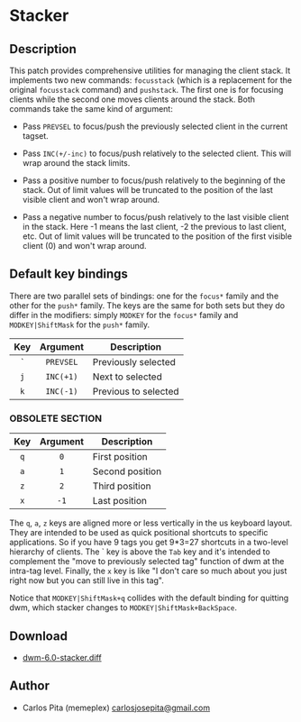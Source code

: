 Stacker
=======

Description
-----------

This patch provides comprehensive utilities for managing the client stack. It implements
two new commands: `focusstack` (which is a replacement for the original `focusstack`
command) and `pushstack`. The first one is for focusing clients while the second one moves
clients around the stack. Both commands take the same kind of argument:

* Pass `PREVSEL` to focus/push the previously selected client in the current tagset.

* Pass `INC(+/-inc)` to focus/push relatively to the selected client. This will wrap
  around the stack limits.

* Pass a positive number to focus/push relatively to the beginning of the stack. Out of
  limit values will be truncated to the position of the last visible client and won't wrap
  around.

* Pass a negative number to focus/push relatively to the last visible client in the stack.
  Here -1 means the last client, -2 the previous to last client, etc. Out of limit values
  will be truncated to the position of the first visible client (0) and won't wrap
  around.

Default key bindings
--------------------

There are two parallel sets of bindings: one for the `focus*` family and the other for the
`push*` family. The keys are the same for both sets but they do differ in the modifiers:
simply `MODKEY` for the `focus*` family and `MODKEY|ShiftMask` for the `push*` family.

  Key   |  Argument   |   Description
:------:|:-----------:|-----------------------
  \`    |   `PREVSEL` |  Previously selected
  `j`   |   `INC(+1)` |  Next to selected
  `k`   |   `INC(-1)` |  Previous to selected

### OBSOLETE SECTION

Key   |  Argument   |   Description
:------:|:-----------:|-----------------------
  `q`   |     `0`     |  First position
  `a`   |     `1`     |  Second position
  `z`   |     `2`     |  Third position
  `x`   |    `-1`     |  Last position

The `q`, `a`, `z` keys are aligned more or less vertically in the us keyboard layout. They
are intended to be used as quick positional shortcuts to specific applications. So if you
have 9 tags you get 9\*3=27 shortcuts in a two-level hierarchy of clients. The \` key is
above the `Tab` key and it's intended to complement the "move to previously selected
tag" function of dwm at the intra-tag level. Finally, the `x` key is like "I don't care so
much about you just right now but you can still live in this tag".

Notice that `MODKEY|ShiftMask+q` collides with the default binding for quitting dwm, which
stacker changes to `MODKEY|ShiftMask+BackSpace`.

Download
--------

* [dwm-6.0-stacker.diff](dwm-6.0-stacker.diff)

Author
------

* Carlos Pita (memeplex) <carlosjosepita@gmail.com>
